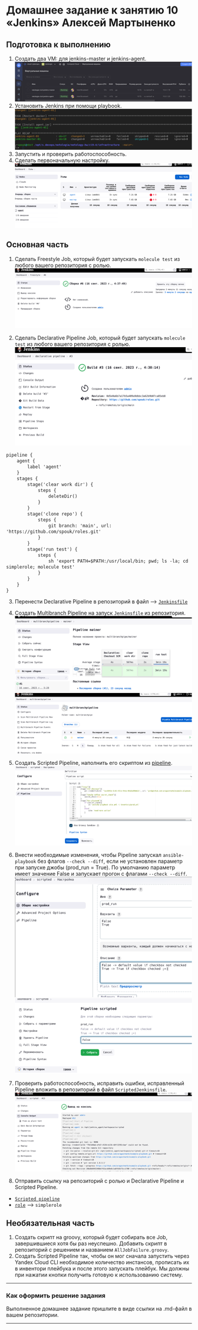 # Домашнее задание к занятию 10 «Jenkins» Алексей Мартыненко

## Подготовка к выполнению

1. Создать два VM: для jenkins-master и jenkins-agent.
![1](img/1.png)
2. Установить Jenkins при помощи playbook.
   ![2](img/2.png)
3. Запустить и проверить работоспособность.
4. Сделать первоначальную настройку.
   ![3](img/3.png)



## Основная часть

1. Сделать Freestyle Job, который будет запускать `molecule test` из любого вашего репозитория с ролью.
![41](img/41.png)

2. Сделать Declarative Pipeline Job, который будет запускать `molecule test` из любого вашего репозитория с ролью.
   ![51](img/51.png)
```shell
pipeline {
    agent {
        label 'agent'
    }
    stages {
        stage('clear work dir') {
            steps {
                deleteDir()
            }
        }
        stage('clone repo') {
            steps {
                git branch: 'main', url: 'https://github.com/spouk/roles.git'
            }
        }
        stage('run test') {
            steps {
                sh 'export PATH=$PATH:/usr/local/bin; pwd; ls -la; cd simplerole; molecule test'
            }
        }
    }
}
```
3. Перенести Declarative Pipeline в репозиторий в файл --> [`Jenkinsfile`](https://github.com/spouk/roles/blob/main/Jenkinksfile)

4. Создать Multibranch Pipeline на запуск `Jenkinsfile` из репозитория.
   ![61](img/61.png)
   ![62](img/62.png)

5. Создать Scripted Pipeline, наполнить его скриптом из [pipeline](./pipeline).
   ![71](img/71.png)

6. Внести необходимые изменения, чтобы Pipeline запускал `ansible-playbook` без флагов `--check --diff`, если не установлен параметр при запуске джобы (prod_run = True). По умолчанию параметр имеет значение False и запускает прогон с флагами `--check --diff`.
   ![81](img/81.png)
   ![82](img/82.png)
7. Проверить работоспособность, исправить ошибки, исправленный Pipeline вложить в репозиторий в файл `ScriptedJenkinsfile`.
   ![92](img/92.png)

8. Отправить ссылку на репозиторий с ролью и Declarative Pipeline и Scripted Pipeline.
+ [`Scripted pipeline`](scriptedpipeline)
+ [`role`](https://github.com/spouk/roles.git) --> `simplerole`

## Необязательная часть

1. Создать скрипт на groovy, который будет собирать все Job, завершившиеся хотя бы раз неуспешно. Добавить скрипт в репозиторий с решением и названием `AllJobFailure.groovy`.
2. Создать Scripted Pipeline так, чтобы он мог сначала запустить через Yandex Cloud CLI необходимое количество инстансов, прописать их в инвентори плейбука и после этого запускать плейбук. Мы должны при нажатии кнопки получить готовую к использованию систему.

---

### Как оформить решение задания

Выполненное домашнее задание пришлите в виде ссылки на .md-файл в вашем репозитории.

---


